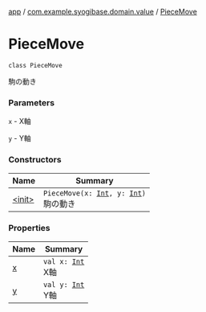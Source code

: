 [app](../../index.md) / [com.example.syogibase.domain.value](../index.md) / [PieceMove](./index.md)

# PieceMove

`class PieceMove`

駒の動き

### Parameters

`x` - X軸

`y` - Y軸

### Constructors

| Name | Summary |
|---|---|
| [&lt;init&gt;](-init-.md) | `PieceMove(x: `[`Int`](https://kotlinlang.org/api/latest/jvm/stdlib/kotlin/-int/index.html)`, y: `[`Int`](https://kotlinlang.org/api/latest/jvm/stdlib/kotlin/-int/index.html)`)`<br>駒の動き |

### Properties

| Name | Summary |
|---|---|
| [x](x.md) | `val x: `[`Int`](https://kotlinlang.org/api/latest/jvm/stdlib/kotlin/-int/index.html)<br>X軸 |
| [y](y.md) | `val y: `[`Int`](https://kotlinlang.org/api/latest/jvm/stdlib/kotlin/-int/index.html)<br>Y軸 |
